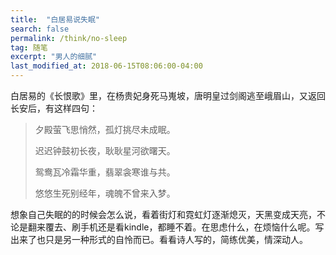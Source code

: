 ```yaml
---
title:  "白居易说失眠"
search: false
permalink: /think/no-sleep
tag: 随笔
excerpt: "男人的细腻"
last_modified_at: 2018-06-15T08:06:00-04:00
---
```




白居易的《长恨歌》里，在杨贵妃身死马嵬坡，唐明皇过剑阁逃至峨眉山，又返回长安后，有这样四句：

> 夕殿萤飞思悄然，孤灯挑尽未成眠。
>
> 迟迟钟鼓初长夜，耿耿星河欲曙天。
>
> 鸳鸯瓦冷霜华重，翡翠衾寒谁与共。
>
> 悠悠生死别经年，魂魄不曾来入梦。

想象自己失眠的的时候会怎么说，看着街灯和霓虹灯逐渐熄灭，天黑变成天亮，不论是翻来覆去、刷手机还是看kindle，都睡不着。在思虑什么，在烦恼什么呢。写出来了也只是另一种形式的自怜而已。看看诗人写的，简练优美，情深动人。